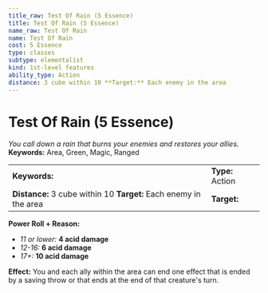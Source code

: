 ```yaml
---
title_raw: Test Of Rain (5 Essence)
title: Test Of Rain (5 Essence)
name_raw: Test Of Rain
name: Test Of Rain
cost: 5 Essence
type: classes
subtype: elementalist
kind: 1st-level features
ability_type: Action
distance: 3 cube within 10 **Target:** Each enemy in the area
---
```


# Test Of Rain (5 Essence)

*You call down a rain that burns your enemies and restores your allies.* **Keywords:** Area, Green, Magic, Ranged

|                                                                   |                  |
| :---------------------------------------------------------------- | :--------------- |
| **Keywords:**                                                     | **Type:** Action |
| **Distance:** 3 cube within 10 **Target:** Each enemy in the area | **Target:**      |

**Power Roll + Reason:**

- *11 or lower:* **4 acid damage**
- *12-16:* **6 acid damage**
- *17+:* **10 acid damage**

**Effect:** You and each ally within the area can end one effect that is ended by a saving throw or that ends at the end of that creature's turn.
